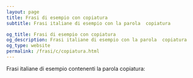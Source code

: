 ```yaml
---
layout: page
title: Frasi di esempio con copiatura 
subtitle: Frasi italiane di esempio con la parola  copiatura

og_title: Frasi di esempio con copiatura 
og_description: Frasi italiane di esempio con la parola  copiatura
og_type: website
permalink: /frasi/c/copiatura.html
---
```


Frasi italiane di esempio contenenti la parola copiatura:


